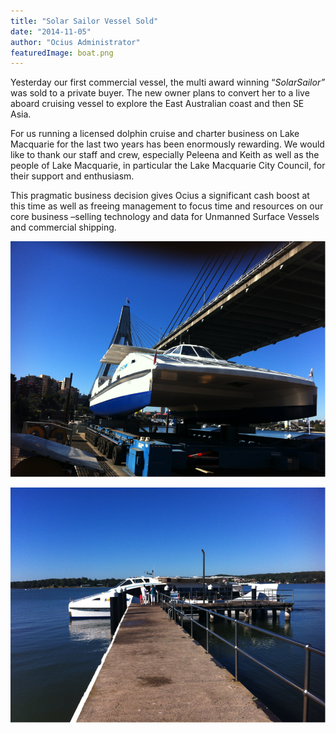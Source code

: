 ```yaml
---
title: "Solar Sailor Vessel Sold"
date: "2014-11-05"
author: "Ocius Administrator"
featuredImage: boat.png
---
```


Yesterday our first commercial vessel, the multi award winning “_SolarSailor”_ was sold to a private buyer. The new owner plans to convert her to a live aboard cruising vessel to explore the East Australian coast and then SE Asia.

For us running a licensed dolphin cruise and charter business on Lake Macquarie for the last two years has been enormously rewarding. We would like to thank our staff and crew, especially Peleena and Keith as well as the people of Lake Macquarie, in particular the Lake Macquarie City Council, for their support and enthusiasm.

This pragmatic business decision gives Ocius a significant cash boost at this time as well as freeing management to focus time and resources on our core business –selling technology and data for Unmanned Surface Vessels and commercial shipping.

![boat](./boat.png)

![boat2](./boat2.png)
